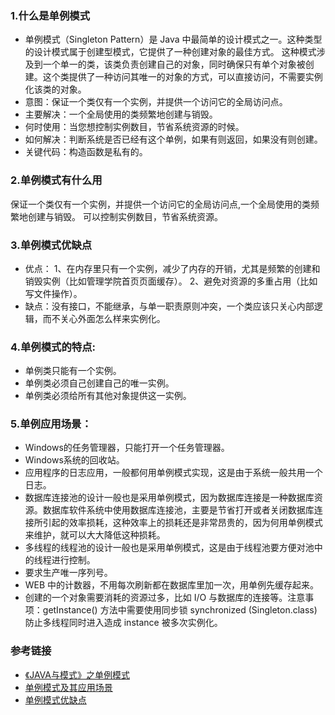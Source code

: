 ### 1.什么是单例模式
* 单例模式（Singleton Pattern）是 Java 中最简单的设计模式之一。这种类型的设计模式属于创建型模式，它提供了一种创建对象的最佳方式。
这种模式涉及到一个单一的类，该类负责创建自己的对象，同时确保只有单个对象被创建。这个类提供了一种访问其唯一的对象的方式，可以直接访问，不需要实例化该类的对象。
* 意图：保证一个类仅有一个实例，并提供一个访问它的全局访问点。
* 主要解决：一个全局使用的类频繁地创建与销毁。
* 何时使用：当您想控制实例数目，节省系统资源的时候。
* 如何解决：判断系统是否已经有这个单例，如果有则返回，如果没有则创建。
* 关键代码：构造函数是私有的。


### 2.单例模式有什么用
保证一个类仅有一个实例，并提供一个访问它的全局访问点,一个全局使用的类频繁地创建与销毁。
可以控制实例数目，节省系统资源。

### 3.单例模式优缺点
* 优点：
1、在内存里只有一个实例，减少了内存的开销，尤其是频繁的创建和销毁实例（比如管理学院首页页面缓存）。
2、避免对资源的多重占用（比如写文件操作）。
* 缺点：没有接口，不能继承，与单一职责原则冲突，一个类应该只关心内部逻辑，而不关心外面怎么样来实例化。

### 4.单例模式的特点:
* 单例类只能有一个实例。
* 单例类必须自己创建自己的唯一实例。
* 单例类必须给所有其他对象提供这一实例。

### 5.单例应用场景：
* Windows的任务管理器，只能打开一个任务管理器。
* Windows系统的回收站。
* 应用程序的日志应用，一般都何用单例模式实现，这是由于系统一般共用一个日志。
* 数据库连接池的设计一般也是采用单例模式，因为数据库连接是一种数据库资源。数据库软件系统中使用数据库连接池，主要是节省打开或者关闭数据库连接所引起的效率损耗，这种效率上的损耗还是非常昂贵的，因为何用单例模式来维护，就可以大大降低这种损耗。
* 多线程的线程池的设计一般也是采用单例模式，这是由于线程池要方便对池中的线程进行控制。
* 要求生产唯一序列号。
* WEB 中的计数器，不用每次刷新都在数据库里加一次，用单例先缓存起来。
* 创建的一个对象需要消耗的资源过多，比如 I/O 与数据库的连接等。注意事项：getInstance() 方法中需要使用同步锁 synchronized (Singleton.class) 防止多线程同时进入造成 instance 被多次实例化。



### 参考链接
* [《JAVA与模式》之单例模式](https://www.cnblogs.com/java-my-life/archive/2012/03/31/2425631.html)
* [单例模式及其应用场景](https://blog.csdn.net/Deronn/article/details/88420999)
* [单例模式优缺点](https://www.runoob.com/design-pattern/singleton-pattern.html)
